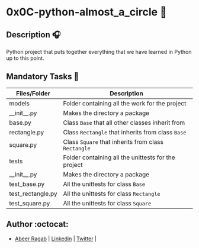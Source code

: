 # 0x0C-python-almost_a_circle :book:

## Description :headphones:

Python project that puts together everything that we have learned in Python up to this point.

## Mandatory Tasks :station:

| Files/Folder | Description |
| ------------ | ----------- |
| models | Folder containing all the work for the project |
| \_\_init\_\_.py | Makes the directory a package |
| base.py | Class `Base` that all other classes inherit from |
| rectangle.py | Class `Rectangle` that inherits from class `Base` |
| square.py | Class `Square` that inherits from class `Rectangle` |
| tests | Folder containing all the unittests for the project |
| \_\_init\_\_.py | Makes the directory a package |
| test_base.py | All the unittests for class `Base` |
| test_rectangle.py | All the unittests for class `Rectangle` |
| test_square.py | All the unittests for class `Square` |


## Author :octocat:

- [Abeer Ragab](https://github.com/Abeer-M-Ali) | [Linkedin](https://www.linkedin.com/in/abeer-ragab-b25872260/) | [Twitter](https://twitter.com/abeerragab5211) | 

